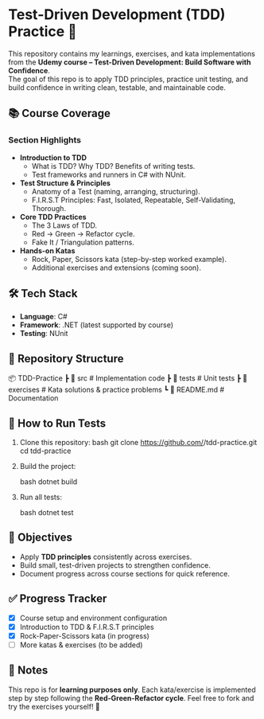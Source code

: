# Test-Driven Development (TDD) Practice 🚀

This repository contains my learnings, exercises, and kata implementations from the **Udemy course – Test-Driven Development: Build Software with Confidence**.  
The goal of this repo is to apply TDD principles, practice unit testing, and build confidence in writing clean, testable, and maintainable code.

## 📚 Course Coverage

### Section Highlights
- **Introduction to TDD**
  - What is TDD? Why TDD? Benefits of writing tests.
  - Test frameworks and runners in C# with NUnit.
- **Test Structure & Principles**
  - Anatomy of a Test (naming, arranging, structuring).
  - F.I.R.S.T Principles: Fast, Isolated, Repeatable, Self-Validating, Thorough.
- **Core TDD Practices**
  - The 3 Laws of TDD.
  - Red → Green → Refactor cycle.
  - Fake It / Triangulation patterns.
- **Hands-on Katas**
  - Rock, Paper, Scissors kata (step-by-step worked example).
  - Additional exercises and extensions (coming soon).

## 🛠️ Tech Stack

- **Language**: C#  
- **Framework**: .NET (latest supported by course)  
- **Testing**: NUnit  

## 📂 Repository Structure

📦 TDD-Practice
┣ 📂 src          # Implementation code
┣ 📂 tests        # Unit tests
┣ 📂 exercises    # Kata solutions & practice problems
┗ 📜 README.md    # Documentation


## 🚦 How to Run Tests

1. Clone this repository:
   bash
   git clone https://github.com/<your-username>/tdd-practice.git
   cd tdd-practice
  

2. Build the project:

   bash
   dotnet build
   
3. Run all tests:

   bash
   dotnet test

## 🎯 Objectives

* Apply **TDD principles** consistently across exercises.
* Build small, test-driven projects to strengthen confidence.
* Document progress across course sections for quick reference.

## ✅ Progress Tracker

* [x] Course setup and environment configuration
* [x] Introduction to TDD & F.I.R.S.T principles
* [x] Rock-Paper-Scissors kata (in progress)
* [ ] More katas & exercises (to be added)

## 📌 Notes

This repo is for **learning purposes only**. Each kata/exercise is implemented step by step following the **Red-Green-Refactor cycle**.
Feel free to fork and try the exercises yourself! 🎉


